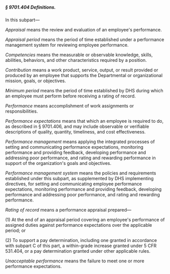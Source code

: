 ##### § 9701.404 Definitions. #####

In this subpart—

*Appraisal* means the review and evaluation of an employee's performance.

*Appraisal period* means the period of time established under a performance management system for reviewing employee performance.

*Competencies* means the measurable or observable knowledge, skills, abilities, behaviors, and other characteristics required by a position.

*Contribution* means a work product, service, output, or result provided or produced by an employee that supports the Departmental or organizational mission, goals, or objectives.

*Minimum period* means the period of time established by DHS during which an employee must perform before receiving a rating of record.

*Performance* means accomplishment of work assignments or responsibilities.

*Performance expectations* means that which an employee is required to do, as described in § 9701.406, and may include observable or verifiable descriptions of quality, quantity, timeliness, and cost effectiveness.

*Performance management* means applying the integrated processes of setting and communicating performance expectations, monitoring performance and providing feedback, developing performance and addressing poor performance, and rating and rewarding performance in support of the organization's goals and objectives.

*Performance management system* means the policies and requirements established under this subpart, as supplemented by DHS implementing directives, for setting and communicating employee performance expectations, monitoring performance and providing feedback, developing performance and addressing poor performance, and rating and rewarding performance.

*Rating of record* means a performance appraisal prepared—

(1) At the end of an appraisal period covering an employee's performance of assigned duties against performance expectations over the applicable period; or

(2) To support a pay determination, including one granted in accordance with subpart C of this part, a within-grade increase granted under 5 CFR 531.404, or a pay determination granted under other applicable rules.

*Unacceptable performance* means the failure to meet one or more performance expectations.